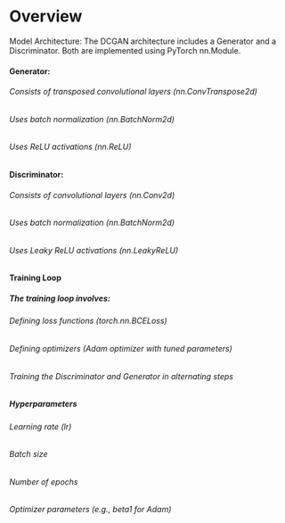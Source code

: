 # Overview
Model Architecture: 
The DCGAN architecture includes a Generator and a Discriminator. Both are implemented using PyTorch nn.Module.

#### Generator:

###### Consists of transposed convolutional layers (nn.ConvTranspose2d)
###### Uses batch normalization (nn.BatchNorm2d)
###### Uses ReLU activations (nn.ReLU)
#### Discriminator:

###### Consists of convolutional layers (nn.Conv2d)
###### Uses batch normalization (nn.BatchNorm2d)
###### Uses Leaky ReLU activations (nn.LeakyReLU)
#### Training Loop
##### The training loop involves:
###### Defining loss functions (torch.nn.BCELoss)
###### Defining optimizers (Adam optimizer with tuned parameters)
###### Training the Discriminator and Generator in alternating steps

##### Hyperparameters 
###### Learning rate (lr)
###### Batch size
###### Number of epochs
###### Optimizer parameters (e.g., beta1 for Adam)
